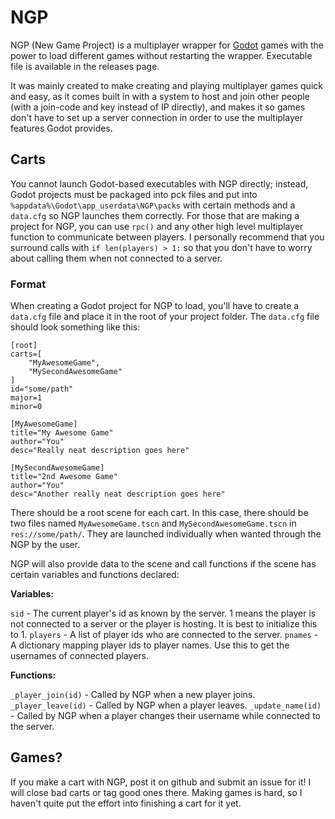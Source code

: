 # NGP
NGP (New Game Project) is a multiplayer wrapper for [Godot](https://godotengine.org/) games with the power to load different games without restarting the wrapper. Executable file is available in the releases page.

It was mainly created to make creating and playing multiplayer games quick and easy, as it comes built in with a system to host and join other people (with a join-code and key instead of IP directly), and makes it so games don't have to set up a server connection in order to use the multiplayer features Godot provides.

## Carts

You cannot launch Godot-based executables with NGP directly; instead, Godot projects must be packaged into pck files and put into `%appdata%\Godot\app_userdata\NGP\packs` with certain methods and a `data.cfg` so NGP launches them correctly. For those that are making a project for NGP, you can use `rpc()` and any other high level multiplayer function to communicate between players. I personally recommend that you surround calls with `if len(players) > 1:` so that you don't have to worry about calling them when not connected to a server.

### Format

When creating a Godot project for NGP to load, you'll have to create a `data.cfg` file and place it in the root of your project folder. The `data.cfg` file should look something like this:

```
[root]
carts=[
	"MyAwesomeGame",
	"MySecondAwesomeGame"
]
id="some/path"
major=1
minor=0

[MyAwesomeGame]
title="My Awesome Game"
author="You"
desc="Really neat description goes here"

[MySecondAwesomeGame]
title="2nd Awesome Game"
author="You"
desc="Another really neat description goes here"
```

There should be a root scene for each cart. In this case, there should be two files named `MyAwesomeGame.tscn` and `MySecondAwesomeGame.tscn` in `res://some/path/`. They are launched individually when wanted through the NGP by the user.

NGP will also provide data to the scene and call functions if the scene has certain variables and functions declared:

**Variables:**

`sid` - The current player's id as known by the server. 1 means the player is not connected to a server or the player is hosting. It is best to initialize this to 1.
`players` - A list of player ids who are connected to the server.
`pnames` - A dictionary mapping player ids to player names. Use this to get the usernames of connected players.

**Functions:**

`_player_join(id)` - Called by NGP when a new player joins.
`_player_leave(id)` - Called by NGP when a player leaves.
`_update_name(id)` - Called by NGP when a player changes their username while connected to the server.

## Games?

If you make a cart with NGP, post it on github and submit an issue for it! I will close bad carts or tag good ones there. Making games is hard, so I haven't quite put the effort into finishing a cart for it yet.